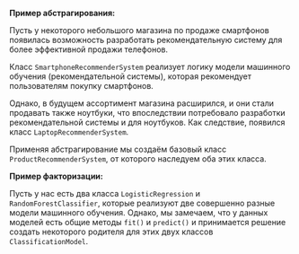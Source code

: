 **Пример абстрагирования:**

Пусть у некоторого небольшого магазина по продаже смартфонов появилась возможность разработать рекомендательную систему для более эффективной продажи телефонов.

Класс `SmartphoneRecommenderSystem` реализует логику модели машинного обучения (рекомендательной системы), которая рекомендует пользователям покупку смартфонов.

Однако, в будущем ассортимент магазина расширился, и они стали продавать также ноутбуки, что впоследствии потребовало разработки рекомендательной системы и для ноутбуков.
Как следствие, появился класс `LaptopRecommenderSystem`.

Применяя абстрагирование мы создаём базовый класс `ProductRecommenderSystem`, от которого наследуем оба этих класса.


**Пример факторизации:**

Пусть у нас есть два класса `LogisticRegression` и `RandomForestClassifier`, которые реализуют две совершенно разные модели машинного обучения.
Однако, мы замечаем, что у данных моделей есть общие методы `fit()` и `predict()` и принимается решение создать некоторого родителя для этих двух классов `ClassificationModel`.
